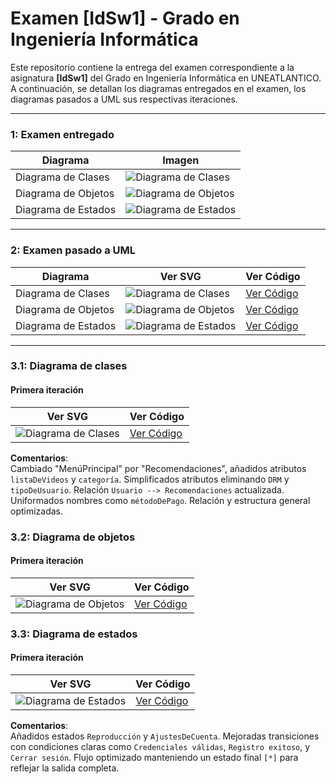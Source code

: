# Examen [IdSw1] - Grado en Ingeniería Informática

Este repositorio contiene la entrega del examen correspondiente a la asignatura **[IdSw1]** del Grado en Ingeniería Informática en UNEATLANTICO. A continuación, se detallan los diagramas entregados en el examen, los diagramas pasados a UML sus respectivas iteraciones.

---

### 1: **Examen entregado**

| Diagrama              | Imagen                          |
|-----------------------|----------------------------------|
| Diagrama de Clases    | ![Diagrama de Clases](/images/png/diagramaDeClasesExamen.jpg) |
| Diagrama de Objetos   | ![Diagrama de Objetos](/images/png/diagramaDeObjetosExamen.jpg) |
| Diagrama de Estados   | ![Diagrama de Estados](/images/png/diagramaDeEstadosExamen.jpg) |

---

### 2: **Examen pasado a UML**

| Diagrama              | Ver SVG                          | Ver Código                          |
|-----------------------|-----------------------------------|-------------------------------------|
| Diagrama de Clases    | ![Diagrama de Clases](/images/svg/examen/DiagramaDeClasesExamen.svg) | [Ver Código](/modelosUML/examen/diagramaDeClasesExamen.puml) |
| Diagrama de Objetos   | ![Diagrama de Objetos](/images/svg/examen/diagramaDeObjetosExamen.svg) | [Ver Código](/modelosUML/examen/diagramaDeObjetosExamen.puml) |
| Diagrama de Estados   | ![Diagrama de Estados](/images/svg/examen/diagramaDeEstadosExamen.svg) | [Ver Código](/modelosUML/examen/diagramaDeEstadosExamen.puml) |


---

### 3.1: **Diagrama de clases**  
#### **Primera iteración**  

| Ver SVG                           | Ver Código                          |
|-----------------------------------|-------------------------------------|
| ![Diagrama de Clases](/images/svg/mejora/diagramaDeClasesMejora1.svg) | [Ver Código](/modelosUML/mejora/diagramaDeClasesMejora1.puml) |

**Comentarios**:  
Cambiado "MenúPrincipal" por "Recomendaciones", añadidos atributos `listaDeVideos` y `categoría`. Simplificados atributos eliminando `DRM` y `tipoDeUsuario`. Relación `Usuario --> Recomendaciones` actualizada. Uniformados nombres como `métodoDePago`. Relación y estructura general optimizadas.


### 3.2: **Diagrama de objetos**
#### **Primera iteración**

| Ver SVG                           | Ver Código                          |
|-----------------------------------|-------------------------------------|
| ![Diagrama de Objetos](/images/svg/mejora/diagramaDeObjetosMejora1.svg)           | [Ver Código](/modelosUML/mejora/diagramaDeObjetosMejora1.puml)                      |

### 3.3: **Diagrama de estados**
#### **Primera iteración**

| Ver SVG                           | Ver Código                          |
|-----------------------------------|-------------------------------------|
| ![Diagrama de Estados](/images/svg/mejora/diagramaDeEstadosMejora1.svg)           | [Ver Código](/modelosUML/mejora/diagramaDeEstadosMejora1.puml)                      |

**Comentarios**:  
Añadidos estados `Reproducción` y `AjustesDeCuenta`. Mejoradas transiciones con condiciones claras como `Credenciales válidas`, `Registro exitoso`, y `Cerrar sesión`. Flujo optimizado manteniendo un estado final `[*]` para reflejar la salida completa.